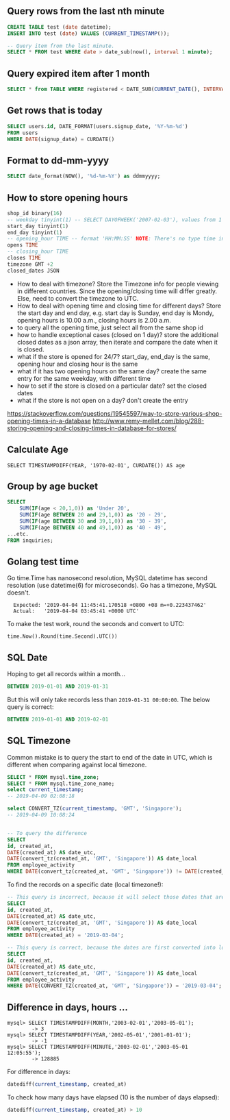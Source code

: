## Query rows from the last nth minute

```sql
CREATE TABLE test (date datetime);
INSERT INTO test (date) VALUES (CURRENT_TIMESTAMP());

-- Query item from the last minute.
SELECT * FROM test WHERE date > date_sub(now(), interval 1 minute);
```

## Query expired item after 1 month

```sql
SELECT * from TABLE WHERE registered < DATE_SUB(CURRENT_DATE(), INTERVAL 30 day)
```

## Get rows that is today

```sql
SELECT users.id, DATE_FORMAT(users.signup_date, '%Y-%m-%d') 
FROM users 
WHERE DATE(signup_date) = CURDATE()
```

## Format to dd-mm-yyyy

```sql
SELECT date_format(NOW(), '%d-%m-%Y') as ddmmyyyy;
```


## How to store opening hours
```sql
shop_id binary(16)
-- weekday tinyint(1) -- SELECT DAYOFWEEK('2007-02-03'), values from 1 to 7. But how about starting and ending in different days?
start_day tinyint(1) 
end_day tinyint(1)
-- opening_hour TIME -- format 'HH:MM:SS' NOTE: There's no type time in MySQL
opens TIME
-- closing_hour TIME
closes TIME
timezone GMT +2
closed_dates JSON
```

- How to deal with timezone? Store the Timezone info for people viewing in different countries. Since the opening/closing time will differ greatly. Else, need to convert the timezone to UTC.
- How to deal with opening time and closing time for different days? Store the start day and end day, e.g. start day is Sunday, end day is Mondy, opening hours is 10.00 a.m., closing hours is 2.00 a.m.
- to query all the opening time, just select all from the same shop id
- how to handle exceptional cases (closed on 1 day)? store the additional closed dates as a json array, then iterate and compare the date when it is closed.
- what if the store is opened for 24/7? start_day, end_day is the same, opening hour and closing hour is the same
- what if it has two opening hours on the same day? create the same entry for the same weekday, with different time
- how to set if the store is closed on a particular date? set the closed dates
- what if the store is not open on a day? don't create the entry

https://stackoverflow.com/questions/19545597/way-to-store-various-shop-opening-times-in-a-database
http://www.remy-mellet.com/blog/288-storing-opening-and-closing-times-in-database-for-stores/


## Calculate Age

```
SELECT TIMESTAMPDIFF(YEAR, '1970-02-01', CURDATE()) AS age
```

## Group by age bucket

```sql
SELECT
    SUM(IF(age < 20,1,0)) as 'Under 20',
    SUM(IF(age BETWEEN 20 and 29,1,0)) as '20 - 29',
    SUM(IF(age BETWEEN 30 and 39,1,0)) as '30 - 39',
    SUM(IF(age BETWEEN 40 and 49,1,0)) as '40 - 49',
...etc.
FROM inquiries;
```


## Golang test time
Go time.Time has nanosecond resolution, MySQL datetime has second resolution (use datetime(6) for microseconds). Go has a timezone, MySQL doesn't.
```
  Expected: '2019-04-04 11:45:41.170518 +0800 +08 m=+0.223437462'
  Actual:   '2019-04-04 03:45:41 +0000 UTC'
```

To make the test work, round the seconds and convert to UTC:
```
time.Now().Round(time.Second).UTC())
```

## SQL Date

Hoping to get all records within a month...
```sql
BETWEEN 2019-01-01 AND 2019-01-31
```

But this will only take records less than `2019-01-31 00:00:00`. The below query is correct:
```sql
BETWEEN 2019-01-01 AND 2019-02-01
```

## SQL Timezone

Common mistake is to query the start to end of the date in UTC, which is different when comparing against local timezone.
```sql
SELECT * FROM mysql.time_zone;
SELECT * FROM mysql.time_zone_name;
select current_timestamp;
-- 2019-04-09 02:08:18

select CONVERT_TZ(current_timestamp, 'GMT', 'Singapore');
-- 2019-04-09 10:08:24


-- To query the difference
SELECT
id, created_at, 
DATE(created_at) AS date_utc, 
DATE(convert_tz(created_at, 'GMT', 'Singapore')) AS date_local
FROM employee_activity 
WHERE DATE(convert_tz(created_at, 'GMT', 'Singapore')) != DATE(created_at);
```

To find the records on a specific date (local timezone!):

```sql
-- This query is incorrect, because it will select those dates that are based on UTC.
SELECT
id, created_at, 
DATE(created_at) AS date_utc, 
DATE(convert_tz(created_at, 'GMT', 'Singapore')) AS date_local
FROM employee_activity 
WHERE DATE(created_at) = '2019-03-04';

-- This query is correct, because the dates are first converted into local timezone before queried.
SELECT
id, created_at, 
DATE(created_at) AS date_utc, 
DATE(convert_tz(created_at, 'GMT', 'Singapore')) AS date_local
FROM employee_activity 
WHERE DATE(CONVERT_TZ(created_at, 'GMT', 'Singapore')) = '2019-03-04';
```


## Difference in days, hours ...
```
mysql> SELECT TIMESTAMPDIFF(MONTH,'2003-02-01','2003-05-01');
        -> 3
mysql> SELECT TIMESTAMPDIFF(YEAR,'2002-05-01','2001-01-01');
        -> -1
mysql> SELECT TIMESTAMPDIFF(MINUTE,'2003-02-01','2003-05-01 12:05:55');
        -> 128885
```

For difference in days:

```sql
datediff(current_timestamp, created_at)
```

To check how many days have elapsed (10 is the number of days elapsed):

```sql
datediff(current_timestamp, created_at) > 10
```

